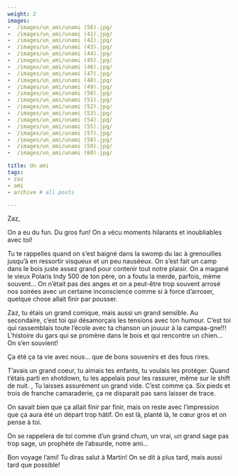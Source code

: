 ```yaml
---
weight: 2
images:
-  /images/un_ami/unami (56).jpg/
-  /images/un_ami/unami (41).jpg/
-  /images/un_ami/unami (42).jpg/
-  /images/un_ami/unami (43).jpg/
-  /images/un_ami/unami (44).jpg/
-  /images/un_ami/unami (45).jpg/
-  /images/un_ami/unami (46).jpg/
-  /images/un_ami/unami (47).jpg/
-  /images/un_ami/unami (48).jpg/
-  /images/un_ami/unami (49).jpg/
-  /images/un_ami/unami (50).jpg/
-  /images/un_ami/unami (51).jpg/
-  /images/un_ami/unami (52).jpg/
-  /images/un_ami/unami (53).jpg/
-  /images/un_ami/unami (54).jpg/
-  /images/un_ami/unami (55).jpg/
-  /images/un_ami/unami (57).jpg/
-  /images/un_ami/unami (58).jpg/
-  /images/un_ami/unami (59).jpg/
-  /images/un_ami/unami (60).jpg/

title: Un ami
tags:
- zaz
- ami
- archive # all posts

---
```


Zaz,

On a eu du fun. Du gros fun!  On a vécu moments hilarants et inoubliables avec toi!

Tu te rappelles quand on s’est baigné dans la swomp du lac à grenouilles jusqu’à en ressortir visqueux et un peu nauséeux. On s’est fait un camp dans le bois juste assez grand pour contenir tout notre plaisir. On a magané le vieux Polaris Indy 500 de ton père, on a foutu la merde, parfois, mème souvent… On n’était pas des anges et on a peut-être trop souvent arrosé nos soirées avec un certaine inconscience comme si à force d’arroser, quelque chose allait finir par pousser. 
 
Zaz, tu étais un grand comique, mais aussi un grand sensible. Au secondaire, c’est toi qui désamorçais les tensions avec ton humour. C’est toi qui rassemblais toute l’école avec ta chanson un jouuur à la campaa-gne!!! L’histoire du gars qui se promène dans le bois et qui rencontre un chien… On s’en souvient!
 
Ça été ça ta vie avec nous… que de bons souvenirs et des fous rires.

T’avais un grand coeur, tu aimais tes enfants, tu voulais les protéger. Quand t’étais parti en shotdown, tu les appelais pour les rassurer, même sur le shift de nuit. 
, 
Tu laisses assurément un grand vide. C’est comme ça. Six pieds et trois de franche camaraderie, ça ne disparait pas sans laisser de trace.
 
On savait bien que ça allait finir par finir, mais on reste avec l’impression que ça aura été un départ trop hâtif. On est là, planté là, le cœur gros et on pense à toi. 

On se rappelera de toi comme d’un grand chum, un vrai, un grand sage pas trop sage, un prophète de l’absurde, notre ami…
 

Bon voyage l’ami! Tu diras salut à Martin! On se dit à plus tard, mais aussi tard que possible!

